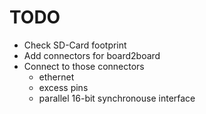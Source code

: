 # TODO
- Check SD-Card footprint
- Add connectors for board2board
- Connect to those connectors
	- ethernet
	- excess pins
	- parallel 16-bit synchronouse interface